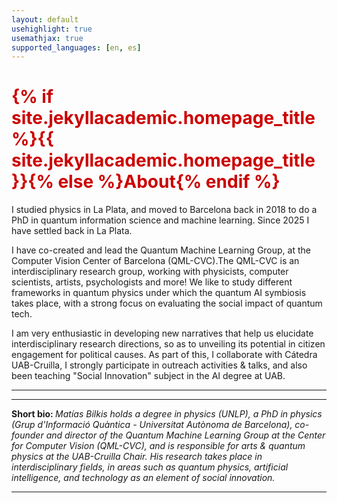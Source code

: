 ```yaml
---
layout: default
usehighlight: true
usemathjax: true
supported_languages: [en, es]
---
```


<h1 style="color: #cc0000;">{% if site.jekyllacademic.homepage_title %}{{ site.jekyllacademic.homepage_title }}{% else %}About{% endif %}</h1>

I studied physics in La Plata, and moved to Barcelona back in 2018 to do a PhD in quantum information science and machine learning. Since 2025 I have settled back in La Plata.

I have co-created and lead the Quantum Machine Learning Group, at the Computer Vision Center of Barcelona (QML-CVC).The QML-CVC is an interdisciplinary research group, working with physicists, computer scientists, artists, psychologists and more! We like to study different frameworks in quantum physics under which the quantum AI symbiosis takes place, with a strong focus on evaluating the social impact of quantum tech.

I am very enthusiastic in developing new narratives that help us elucidate interdisciplinary research directions, so as to unveiling its potential in citizen engagement for political causes. As part of this, I collaborate with Cátedra UAB-Cruilla, I strongly participate in outreach activities & talks, and also been teaching "Social Innovation" subject in the AI degree at UAB.

<hr>
<hr>

<!-- <b> Short bio: </b> <i>Matías Bilkis es licenciado en física (UNLP), doctor en física (Grup d'Informació Quàntica - Universitat Autònoma de Barcelona), co-fundador y director del Grupo de Quantum Machine Learning del Centro de Visión por Computador (QML-CVC) y responsable de artes & física cuántica de la Cátedra UAB-Cruilla. Su investigación ocurre en el campo interdisciplinar, en áreas tales como la física cuántica, la inteligencia artificial y la tecnología como elemento de inovación social. </i>
<hr> -->

<b> Short bio: </b> <i>Matías Bilkis holds a degree in physics (UNLP), a PhD in physics (Grup d'Informació Quàntica - Universitat Autònoma de Barcelona), co-founder and director of the Quantum Machine Learning Group at the Center for Computer Vision (QML-CVC), and is responsible for arts & quantum physics at the UAB-Cruilla Chair. His research takes place in interdisciplinary fields, in areas such as quantum physics, artificial intelligence, and technology as an element of social innovation.
<hr>

<!--
<div class="bio-container">
  <div class="language-toggle">
    <button onclick="switchLang('en')" class="active">EN</button>
    <button onclick="switchLang('es')">ES</button>
  </div>

  <div id="bio-content">
    <p class="en">**Quantum Research Leader** | AI Educator | Science Communicator  
    Pioneering quantum machine learning at [QML-CVC](https://qml.cvc.uab.es/) while bridging innovation between Europe and Latin America.</p>

    <p class="es" style="display:none">**Líder en Investigación Cuántica** | Educador en IA | Divulgador Científico  
    Desarrollando aprendizaje automático cuántico en [QML-CVC](https://qml.cvc.uab.es/) mientras conecto innovación entre Europa y Latinoamérica.</p>
  </div>
</div>

<style>
  .language-toggle { margin: 1em 0; }
  .language-toggle button {
    background: none;
    border: 1px solid #2D3748;
    padding: 0.3em 0.8em;
    margin-right: 0.5em;
    cursor: pointer;
    border-radius: 4px;
    font-family: inherit;
  }
  .language-toggle button.active {
    background: #2D3748;
    color: white;
  }
</style>

<script>
  function switchLang(lang) {
    // Toggle content visibility
    document.querySelectorAll('#bio-content p').forEach(p => {
      p.style.display = p.classList.contains(lang) ? 'block' : 'none';
    });

    // Update button states
    document.querySelectorAll('.language-toggle button').forEach(btn => {
      btn.classList.toggle('active', btn.onclick.toString().includes(`'${lang}'`));
    });

    // Update URL without reload
    history.replaceState(null, '', `?lang=${lang}`);
  }

  // Initialize based on URL or browser language
  document.addEventListener('DOMContentLoaded', () => {
    const lang = new URLSearchParams(location.search).get('lang')
               || (navigator.language.startsWith('es') ? 'es' : 'en');
    switchLang(lang);
  });
</script> -->
